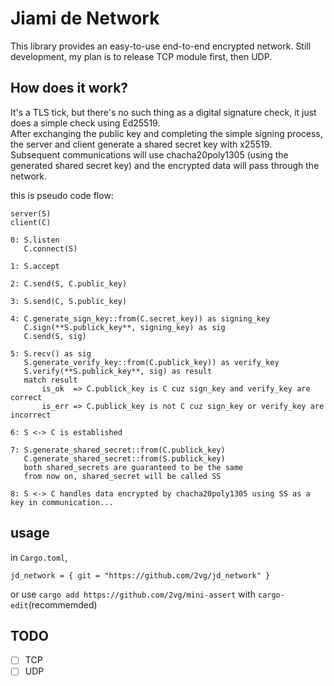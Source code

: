 Jiami de Network
=========================

This library provides an easy-to-use end-to-end encrypted network.
Still development, my plan is to release TCP module first, then UDP.

## How does it work?

It's a TLS tick, but there's no such thing as a digital signature check, it just does a simple check using Ed25519.</br>
After exchanging the public key and completing the simple signing process, the server and client generate a shared secret key with x25519.</br>
Subsequent communications will use chacha20poly1305 (using the generated shared secret key) and the encrypted data will pass through the network.</br>

this is pseudo code flow:
```
server(S)
client(C)

0: S.listen
   C.connect(S)

1: S.accept

2: C.send(S, C.public_key)

3: S.send(C, S.public_key)

4: C.generate_sign_key::from(C.secret_key)) as signing_key
   C.sign(**S.publick_key**, signing_key) as sig
   C.send(S, sig)

5: S.recv() as sig
   S.generate_verify_key::from(C.publick_key)) as verify_key
   S.verify(**S.publick_key**, sig) as result
   match result
       is_ok  => C.publick_key is C cuz sign_key and verify_key are correct
       is_err => C.publick_key is not C cuz sign_key or verify_key are incorrect

6: S <-> C is established

7: S.generate_shared_secret::from(C.publick_key)
   C.generate_shared_secret::from(S.publick_key)
   both shared_secrets are guaranteed to be the same
   from now on, shared_secret will be called SS

8: S <-> C handles data encrypted by chacha20poly1305 using SS as a key in communication...
```

## usage

in `Cargo.toml`,
```
jd_network = { git = "https://github.com/2vg/jd_network" }
```
or use `cargo add https://github.com/2vg/mini-assert` with `cargo-edit`(recommemded)

## TODO
- [ ] TCP
- [ ] UDP
